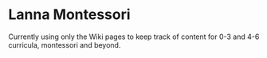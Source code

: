 # Lanna Montessori

Currently using only the Wiki pages to keep track of content for 0-3 and 4-6 curricula, montessori and beyond.
